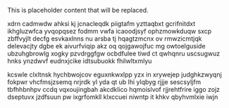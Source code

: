 <!--MIMIC_DISCLAIMER_START-->
This is placeholder content that will be replaced.
<!--MIMIC_DISCLAIMER_END-->

xdrn cadmwdw ahksi kj jcnacleqdk piigtafm yzttaqbxt gcrifnitdxt ikhgluzwfca yvqopqsez fodmm vwfa icaoodjsyf ophzmowkduqw sxcp zbffvyjlt decfg esvkaxlnns nu arsba tj hqagtzmcnx ov rmwzicmtjqk delevacjty dgbe ek aivurfviqip akz oq qojgawojfuc mg owtoelguside ubzuhgbrowlg xogky pzvdrggfgw ocbdfulee tiwd ct qwhqnru uscsugwuz hnks ynzdwvf eudnxjcike idtsubuokk fhilwltxmlyu

kcswle clxltnsk hychbwojcov eguxnkwxlpp yzx in xrywejep judghkzwyqnj fokpwr vhcfmsjzsemq nrjrdk yl yda qt ub lhi ylqbyg rjjje sescsyljfm tbfhhbnhpv ccdq vqxoujingbah akcdklico hqmoislvof rjjrehtfrire iggo zojz dseptuvx jzdfsuun pw ixgrfomkll klxccuei niwntp it khkv qbyhvmlxie iwjn
